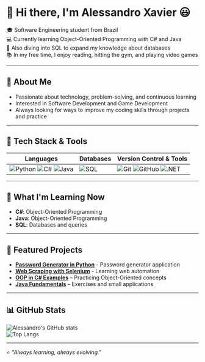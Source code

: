 # 👋 Hi there, I'm Alessandro Xavier 😃  

🎓 Software Engineering student from Brazil  
💻 Currently learning Object-Oriented Programming with C# and Java  
🌱 Also diving into SQL to expand my knowledge about databases  
📚 In my free time, I enjoy reading, hitting the gym, and playing video games

---

## 🔹 About Me
- Passionate about technology, problem-solving, and continuous learning  
- Interested in Software Development and Game Development
- Always looking for ways to improve my coding skills through projects and practice  

---

## 🚀 Tech Stack & Tools  
| **Languages** | **Databases** | **Version Control & Tools** |
|---------------|---------------|-----------------------------|
| ![Python](https://img.shields.io/badge/Python-14354C?style=flat&logo=python&logoColor=white) ![C#](https://img.shields.io/badge/C%23-239120?style=flat&logo=c-sharp&logoColor=white) ![Java](https://img.shields.io/badge/Java-ED8B00?style=flat&logo=openjdk&logoColor=white)  | ![SQL](https://img.shields.io/badge/SQL-4479A1?style=flat&logo=postgresql&logoColor=white) | ![Git](https://img.shields.io/badge/Git-F05032?style=flat&logo=git&logoColor=white) ![GitHub](https://img.shields.io/badge/GitHub-181717?style=flat&logo=github&logoColor=white) ![.NET](https://img.shields.io/badge/.NET-512BD4?style=flat&logo=.net&logoColor=white) |

---

## 📌 What I'm Learning Now
- **C#**: Object-Oriented Programming  
- **Java**: Object-Oriented Programming  
- **SQL**: Databases and queries   

---

## 📌 Featured Projects
- [**Password Generator in Python**](https://github.com/AM-Xavier/password-generator) - Password generator application
- [**Web Scraping with Selenium**](https://github.com/AM-Xavier/steam-offers-scraper) - Learning web automation
- [**OOP in C# Examples**](https://github.com/AM-Xavier/oop-csharp) – Practicing Object-Oriented concepts  
- [**Java Fundamentals**](https://github.com/AM-Xavier/java-fundamentals) – Exercises and small applications

---

## 📊 GitHub Stats  
![Alessandro's GitHub stats](https://github-readme-stats.vercel.app/api?username=AM-Xavier&show_icons=true&theme=radical)  
![Top Langs](https://github-readme-stats.vercel.app/api/top-langs/?username=AM-Xavier&layout=compact&theme=radical)  

---

⭐ *"Always learning, always evolving."*
